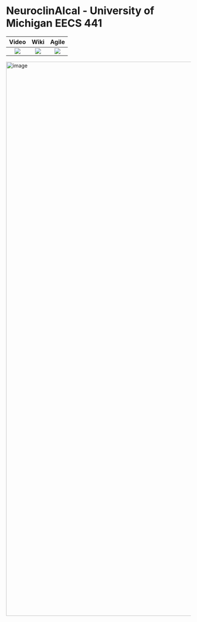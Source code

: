 # NeuroclinAIcal - University of Michigan EECS 441

| Video  |  Wiki |  Agile |
|:-----:|:-----:|:--------:|
|[<img src="https://eecs441.eecs.umich.edu/img/admin/video.png">][video]|[<img src="https://eecs441.eecs.umich.edu/img/admin/wiki.png">][wiki]|[<img src="https://eecs441.eecs.umich.edu/img/admin/trello.png">][agile]|

<img width="1511" alt="image" src="https://github.com/user-attachments/assets/080da1ea-cfb0-4532-acbb-128616d54836" />

[video]: https://youtu.be/kzo0WD7EuLo
[wiki]: https://github.com/gabrielfortuny/neuroclinaical/wiki
[agile]: https://trello.com/b/zWelVLuE/neuroclinaical-2
